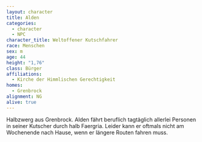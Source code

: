 ```yaml
---
layout: character
title: Alden
categories:
  - character
  - NPC
character_title: Weltoffener Kutschfahrer
race: Menschen
sex: m
age: 44
height: "1,76"
class: Bürger
affiliations:
  - Kirche der Himmlischen Gerechtigkeit
homes:
  - Grenbrock
alignment: NG
alive: true
---
```


Halbzwerg aus Grenbrock. Alden fährt beruflich tagtäglich allerlei Personen in seiner Kutscher durch halb Faergria.
Leider kann er oftmals nicht am Wochenende nach Hause, wenn er längere Routen fahren muss. 